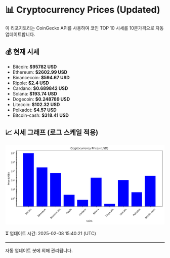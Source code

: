 
# 📊 Cryptocurrency Prices (Updated)

이 리포지토리는 CoinGecko API를 사용하여 코인 TOP 10 시세를 10분가격으로 자동 업데이트합니다.

## 💰 현재 시세
- Bitcoin: **$95782 USD**
- Ethereum: **$2602.99 USD**
- Binancecoin: **$594.67 USD**
- Ripple: **$2.4 USD**
- Cardano: **$0.689842 USD**
- Solana: **$193.74 USD**
- Dogecoin: **$0.248789 USD**
- Litecoin: **$102.32 USD**
- Polkadot: **$4.57 USD**
- Bitcoin-cash: **$318.41 USD**

## 📈 시세 그래프 (로그 스케일 적용)
![Crypto Prices](crypto_prices.png)

⏳ 업데이트 시간: 2025-02-08 15:40:21 (UTC)

---
자동 업데이트 봇에 의해 관리됩니다.

